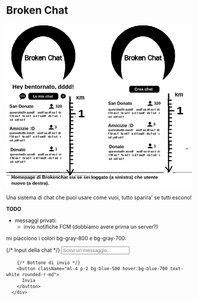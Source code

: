 # Broken Chat

![alt text](preview.png "First preview app")

Una sistema di chat che puoi usare come vuoi, tutto sparira' se tutti escono!

**TODO**

- messaggi privati:
  - invio notifiche FCM (dobbiamo avere prima un server?)


mi piacciono i colori bg-gray-800 e bg-gray-700:

<div className="flex items-center p-4 bg-gray-800 text-white">
        {/* Input della chat */}
        <input
          type="text"
          placeholder="Scrivi un messaggio..."
          className="flex-1 p-2 bg-gray-700 text-white rounded-l-md"
        />
        
        {/* Bottone di invio */}
        <button className="ml-4 p-2 bg-blue-500 hover:bg-blue-700 text-white rounded-r-md">
          Invia
        </button>
      </div>